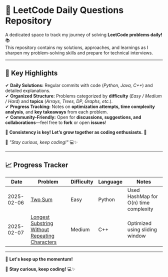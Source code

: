# 🚀 LeetCode Daily Questions Repository  

A dedicated space to track my journey of solving **LeetCode problems daily!** 📚  
This repository contains my solutions, approaches, and learnings as I sharpen my problem-solving skills and prepare for technical interviews.  

---

## 🌟 Key Highlights  

✔ **Daily Solutions:** Regular commits with code (_Python, Java, C++_) and detailed explanations.  
✔ **Organized Structure:** Problems categorized by **difficulty** (_Easy / Medium / Hard_) and **topics** (_Arrays, Trees, DP, Graphs, etc._).  
✔ **Progress Tracking:** Notes on **optimization attempts, time complexity analysis**, and **key takeaways** from each problem.  
✔ **Community-Friendly:** Open for **discussions, suggestions, and collaborations**—feel free to **fork** or open **issues**!  

🔹 **Consistency is key! Let’s grow together as coding enthusiasts.** 🌱  

📌 *"Stay curious, keep coding!"* 💻✨  

---

## 📈 Progress Tracker  

| Date       | Problem                                                            | Difficulty | Language | Notes                                      |
|------------|--------------------------------------------------------------------|------------|----------|--------------------------------------------|
| 2025-02-06 | [Two Sum](Easy/two_sum.py)                                        | Easy       | Python   | Used HashMap for O(n) time complexity     |
| 2025-02-07 | [Longest Substring Without Repeating Characters](Medium/longest_substring.cpp) | Medium     | C++      | Optimized using sliding window           |

---

🚀 **Let's keep up the momentum!**  

📌 **Stay curious, keep coding!** 💻✨  
